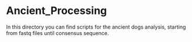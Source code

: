 # Ancient_Processing
In this directory you can find scripts for the ancient dogs analysis, starting from fastq files until consensus sequence.
